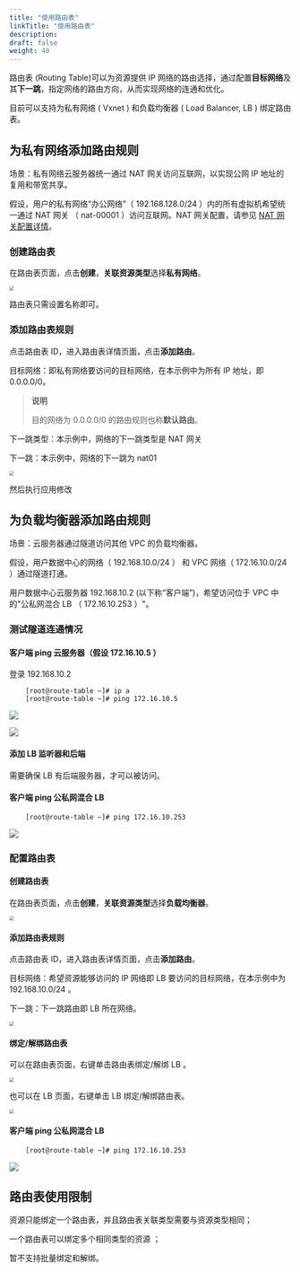 ```yaml
---
title: "使用路由表"
linkTitle: "使用路由表"
description:
draft: false
weight: 40
---
```


路由表 (Routing Table)可以为资源提供 IP 网络的路由选择，通过配置**目标网络**及其**下一跳**，指定网络的路由方向，从而实现网络的连通和优化。

目前可以支持为私有网络 ( Vxnet ) 和负载均衡器 ( Load Balancer, LB ) 绑定路由表。

## 为私有网络添加路由规则

场景：私有网络云服务器统一通过 NAT 网关访问互联网，以实现公网 IP 地址的复用和带宽共享。

假设，用户的私有网络“办公网络”（ 192.168.128.0/24 ）内的所有虚拟机希望统一通过 NAT 网关 （ nat-00001 ）访问互联网。NAT 网关配置，请参见 [NAT 网关配置详情](/network/nat_gateway/manual/nat_user_guide/)。

### 创建路由表

在路由表页面，点击**创建**，**关联资源类型**选择**私有网络**。

<img src="../_images/create_route_table.png" style="zoom:50%;" />

路由表只需设置名称即可。

### 添加路由表规则

点击路由表 ID，进入路由表详情页面，点击**添加路由**。

目标网络：即私有网络要访问的目标网络，在本示例中为所有 IP 地址，即 0.0.0.0/0。

>**说明**
>
>  目的网络为 0.0.0.0/0 的路由规则也称**默认路由**。

下一跳类型：本示例中，网络的下一跳类型是 NAT 网关

下一跳：本示例中，网络的下一跳为 nat01 

<img src="../_images/add_routetable_default.png" style="zoom:50%;" />


然后执行应用修改


## 为负载均衡器添加路由规则

场景：云服务器通过隧道访问其他 VPC 的负载均衡器。

假设，用户数据中心的网络（ 192.168.10.0/24 ） 和 VPC 网络（ 172.16.10.0/24 ）通过隧道打通。

用户数据中心云服务器 192.168.10.2 (以下称“客户端”)，希望访问位于 VPC 中的"公私网混合 LB （ 172.16.10.253 ）"。

### 测试隧道连通情况

#### 客户端 ping 云服务器（假设 172.16.10.5 ）

登录 192.168.10.2 

```
    [root@route-table ~]# ip a 
    [root@route-table ~]# ping 172.16.10.5
```


![](../_images/ping_vpn_instance.jpg)

![](../_images/ping_vpn_instance2.jpg)

#### 添加 LB 监听器和后端

需要确保 LB 有后端服务器，才可以被访问。

#### 客户端 ping 公私网混合 LB 

```
    [root@route-table ~]# ping 172.16.10.253
```

![](../_images/ping_vpn_lb1.jpg)

### 配置路由表

#### 创建路由表

在路由表页面，点击**创建**，**关联资源类型**选择**负载均衡器**。

<img src="../_images/create_route_table_2.png" style="zoom:50%;" />

#### 添加路由表规则

点击路由表 ID，进入路由表详情页面，点击**添加路由**。

目标网络：希望资源能够访问的 IP 网络即 LB 要访问的目标网络，在本示例中为 192.168.10.0/24 。

下一跳：下一跳路由即 LB 所在网络。

<img src="../_images/add_route_table_rules.png" style="zoom:50%;" />

#### 绑定/解绑路由表

可以在路由表页面，右键单击路由表绑定/解绑 LB 。

<img src="../_images/router_bind_lb.png" style="zoom:50%;" />

也可以在 LB 页面，右键单击 LB 绑定/解绑路由表。

<img src="../_images/lb_bind_router.png" style="zoom:50%;" />

#### 客户端 ping 公私网混合 LB

```
    [root@route-table ~]# ping 172.16.10.253
```

![](../_images/ping_vpn_lb2.jpg)


## 路由表使用限制

资源只能绑定一个路由表，并且路由表关联类型需要与资源类型相同；

一个路由表可以绑定多个相同类型的资源 ；

暂不支持批量绑定和解绑。

